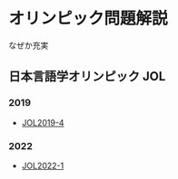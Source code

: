 # オリンピック問題解説

なぜか充実


## 日本言語学オリンピック JOL

### 2019

- [JOL2019-4 ](/olympiad/jol/2019/4)


### 2022

- [JOL2022-1](/olympiad/jol/2022/1)
